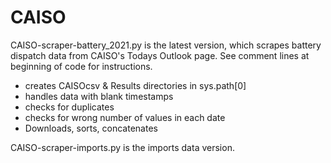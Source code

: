 # CAISO
CAISO-scraper-battery_2021.py is the latest version, which scrapes battery dispatch data from CAISO's Todays Outlook page.
See comment lines at beginning of code for instructions.
* creates CAISOcsv & Results directories in sys.path[0]
* handles data with blank timestamps
* checks for duplicates
* checks for wrong number of values in each date
* Downloads, sorts, concatenates

CAISO-scraper-imports.py is the imports data version.

